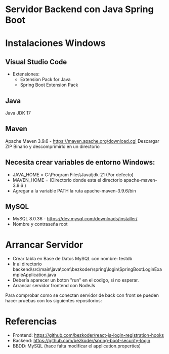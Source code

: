# Servidor Backend con Java Spring Boot

# Instalaciones Windows
## Visual Studio Code
- Extensiones:
  - Extension Pack for Java
  - Spring Boot Extension Pack

## Java
Java JDK 17

## Maven
Apache Maven 3.9.6 - https://maven.apache.org/download.cgi
Descargar ZIP Binario y descomprimirlo en un directorio

## Necesita crear variables de entorno Windows:
- JAVA_HOME = C:\Program Files\Java\jdk-21 (Por defecto)
- MAVEN_HOME = (Directorio donde esta el directorio apache-maven-3.9.6 )
- Agregar a la variable PATH la ruta apache-maven-3.9.6/bin

## MySQL
- MySQL 8.0.36 - https://dev.mysql.com/downloads/installer/
- Nombre y contraseña root

# Arrancar Servidor

- Crear tabla en Base de Datos MySQL con nombre: testdb
- Ir al directorio backend\src\main\java\com\bezkoder\spring\login\SpringBootLoginExampleApplication.java
- Debería aparecer un boton "run" en el codigo, si no esperar.
- Arrancar servidor frontend con NodeJs


Para comprobar como se conectan servidor de back con front se pueden hacer pruebas con los siguientes repositorios:

# Referencias
- Frontend: https://github.com/bezkoder/react-js-login-registration-hooks
- Backend: https://github.com/bezkoder/spring-boot-security-login
- BBDD: MySQL (hace falta modificar el application.properties)
